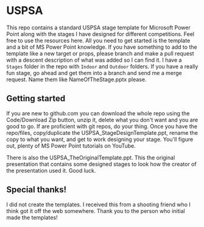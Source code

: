 # USPSA
This repo contains a standard USPSA stage template for Microsoft Power Point along with the stages I have designed for different competitions. Feel free to use the resources here. All you need to get started is the template and a bit of MS Power Point knowledge. If you have something to add to the template like a new target or props, please branch and make a pull request with a descent description of what was added so I can find it. I have a `Stages` folder in the repo with `Indoor` and `Outdoor` folders. If you have a really fun stage, go ahead and get them into a branch and send me a merge request. Name them like NameOfTheStage.pptx please.

## Getting started
If you are new to github.com you can download the whole repo using the Code/Download Zip button, unzip it, delete what you don't want and you are good to go. If are proficient with git repos, do your thing. Once you have the repo/files, copy/duplicate the USPSA_StageDesignTemplate.ppt, rename the copy to what you want, and get to work designing your stage. You'll figure out, plenty of MS Power Point tutorials on YouTube.

There is also the USPSA_TheOriginalTemplate.ppt. This the original presentation that contains some designed stages to look how the creator of the presentation used it. Good luck.

## Special thanks!
I did not create the templates. I received this from a shooting friend who I think got it off the web somewhere. Thank you to the person who initial made the templates! 